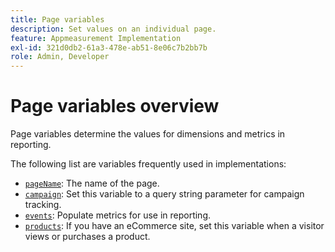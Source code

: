 ```yaml
---
title: Page variables
description: Set values on an individual page.
feature: Appmeasurement Implementation
exl-id: 321d0db2-61a3-478e-ab51-8e06c7b2bb7b
role: Admin, Developer
---
```

# Page variables overview

Page variables determine the values for dimensions and metrics in reporting.

The following list are variables frequently used in implementations:

* [`pageName`](pagename.md): The name of the page.
* [`campaign`](campaign.md): Set this variable to a query string parameter for campaign tracking.
* [`events`](events/events-overview.md): Populate metrics for use in reporting.
* [`products`](products.md): If you have an eCommerce site, set this variable when a visitor views or purchases a product.
